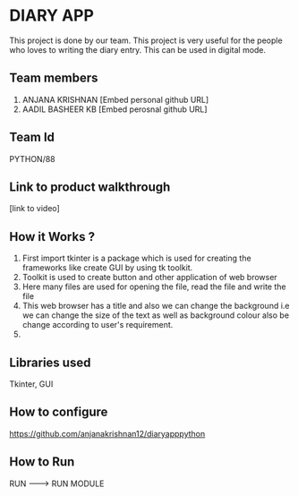 
# DIARY APP
This project is done by our team. This project is very useful for the people who loves to writing the diary entry. This can be used in digital mode. 
## Team members
1. ANJANA KRISHNAN [Embed personal github URL]
2. AADIL BASHEER KB [Embed perosnal github URL]
## Team Id
PYTHON/88
## Link to product walkthrough
[link to video]
## How it Works ?
1. First import tkinter is a package which is used for creating the frameworks like create GUI by using tk toolkit.
2. Toolkit is used to create button and other application of web browser
3. Here many files are used for opening the file, read the file and write the file
4. This web browser has a title and also we can change the background i.e we can change the size of the text as well as background colour also be change according to user's requirement.
5. 
## Libraries used

Tkinter, GUI
## How to configure
https://github.com/anjanakrishnan12/diaryapppython


## How to Run
RUN ---> RUN MODULE
